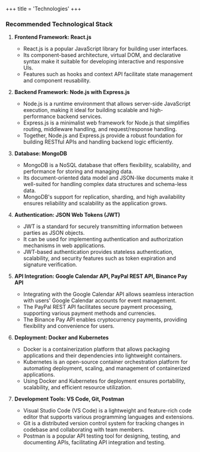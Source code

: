 +++
title = 'Technologies'
+++

### Recommended Technological Stack

1. **Frontend Framework: React.js**
    - React.js is a popular JavaScript library for building user interfaces.
    - Its component-based architecture, virtual DOM, and declarative syntax make it suitable for developing interactive and responsive UIs.
    - Features such as hooks and context API facilitate state management and component reusability.

2. **Backend Framework: Node.js with Express.js**
    - Node.js is a runtime environment that allows server-side JavaScript execution, making it ideal for building scalable and high-performance backend services.
    - Express.js is a minimalist web framework for Node.js that simplifies routing, middleware handling, and request/response handling.
    - Together, Node.js and Express.js provide a robust foundation for building RESTful APIs and handling backend logic efficiently.

3. **Database: MongoDB**
    - MongoDB is a NoSQL database that offers flexibility, scalability, and performance for storing and managing data.
    - Its document-oriented data model and JSON-like documents make it well-suited for handling complex data structures and schema-less data.
    - MongoDB's support for replication, sharding, and high availability ensures reliability and scalability as the application grows.

4. **Authentication: JSON Web Tokens (JWT)**
    - JWT is a standard for securely transmitting information between parties as JSON objects.
    - It can be used for implementing authentication and authorization mechanisms in web applications.
    - JWT-based authentication provides stateless authentication, scalability, and security features such as token expiration and signature verification.

5. **API Integration: Google Calendar API, PayPal REST API, Binance Pay API**
    - Integrating with the Google Calendar API allows seamless interaction with users' Google Calendar accounts for event management.
    - The PayPal REST API facilitates secure payment processing, supporting various payment methods and currencies.
    - The Binance Pay API enables cryptocurrency payments, providing flexibility and convenience for users.

6. **Deployment: Docker and Kubernetes**
    - Docker is a containerization platform that allows packaging applications and their dependencies into lightweight containers.
    - Kubernetes is an open-source container orchestration platform for automating deployment, scaling, and management of containerized applications.
    - Using Docker and Kubernetes for deployment ensures portability, scalability, and efficient resource utilization.

7. **Development Tools: VS Code, Git, Postman**
    - Visual Studio Code (VS Code) is a lightweight and feature-rich code editor that supports various programming languages and extensions.
    - Git is a distributed version control system for tracking changes in codebase and collaborating with team members.
    - Postman is a popular API testing tool for designing, testing, and documenting APIs, facilitating API integration and testing.